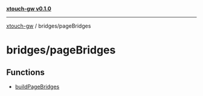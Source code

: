 [**xtouch-gw v0.1.0**](../../README.md)

***

[xtouch-gw](../../README.md) / bridges/pageBridges

# bridges/pageBridges

## Functions

- [buildPageBridges](functions/buildPageBridges.md)
